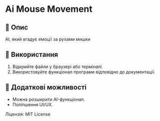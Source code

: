 # Ai Mouse Movement

## 📌 Опис
AI, який вгадує емоції за рухами мишки

## 🚀 Використання
1. Відкрийте файли у браузері або терміналі.
2. Використовуйте функціонал програми відповідно до документації.

## 🔧 Додаткові можливості
- Можна розширити AI-функціонал.
- Поліпшення UI/UX.

Ліцензія: MIT License
